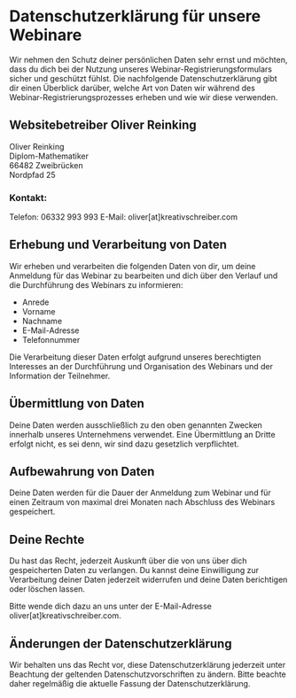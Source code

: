 # Datenschutzerklärung für unsere Webinare

Wir nehmen den Schutz deiner persönlichen Daten sehr ernst und möchten, dass du dich bei der Nutzung unseres Webinar-Registrierungsformulars sicher und geschützt fühlst.
Die nachfolgende Datenschutzerklärung gibt dir einen Überblick darüber, welche Art von Daten wir während des Webinar-Registrierungsprozesses erheben und wie wir diese verwenden.

## Websitebetreiber Oliver Reinking
Oliver Reinking  
Diplom-Mathematiker  
66482 Zweibrücken  
Nordpfad 25

### Kontakt:
Telefon: 06332 993 993
E-Mail: oliver[at]kreativschreiber.com

## Erhebung und Verarbeitung von Daten
Wir erheben und verarbeiten die folgenden Daten von dir, um deine Anmeldung für das Webinar zu bearbeiten und dich über den Verlauf und die Durchführung des Webinars zu informieren:

- Anrede
- Vorname
- Nachname
- E-Mail-Adresse
- Telefonnummer

Die Verarbeitung dieser Daten erfolgt aufgrund unseres berechtigten Interesses an der Durchführung und Organisation des Webinars und der Information der Teilnehmer.

## Übermittlung von Daten
Deine Daten werden ausschließlich zu den oben genannten Zwecken innerhalb unseres Unternehmens verwendet. Eine Übermittlung an Dritte erfolgt nicht, es sei denn, wir sind dazu gesetzlich verpflichtet.

## Aufbewahrung von Daten
Deine Daten werden für die Dauer der Anmeldung zum Webinar und für einen Zeitraum von maximal drei Monaten nach Abschluss des Webinars gespeichert.

## Deine Rechte
Du hast das Recht, jederzeit Auskunft über die von uns über dich gespeicherten Daten zu verlangen. Du kannst deine Einwilligung zur Verarbeitung deiner Daten jederzeit widerrufen und deine Daten berichtigen oder löschen lassen.

Bitte wende dich dazu an uns unter der E-Mail-Adresse oliver[at]kreativschreiber.com.

## Änderungen der Datenschutzerklärung
Wir behalten uns das Recht vor, diese Datenschutzerklärung jederzeit unter Beachtung der geltenden Datenschutzvorschriften zu ändern. Bitte beachte daher regelmäßig die aktuelle Fassung der Datenschutzerklärung.
